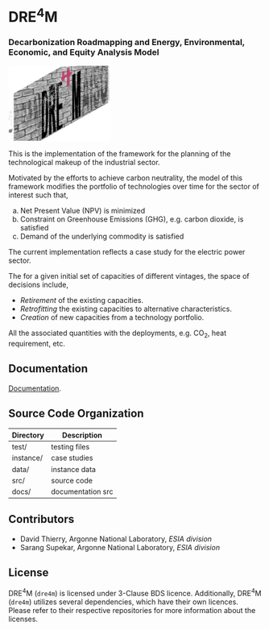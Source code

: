 
# DRE<sup>4</sup>M
### Decarbonization Roadmapping and Energy, Environmental, Economic, and Equity Analysis Model



<p class="aligncenter"> <img src="./docs/docs/img/dre4m.svg" width="40%" height="40%"
title="dre4am fr"> </p>

This is the implementation of the framework for the planning of the
technological makeup of the industrial sector.

Motivated by the efforts to achieve carbon neutrality, the model of this
framework modifies the portfolio of technologies over time for the sector of
interest such that,

<ol type="a"> <li>Net Present Value (NPV) is minimized</li> <li>Constraint on
Greenhouse Emissions (GHG), e.g. carbon dioxide, is satisfied</li> <li>Demand of
the underlying commodity is satisfied</li> </ol>

The current implementation reflects a case study for the electric power sector.

The for a given initial set of capacities of different vintages, the space of
decisions include,

- *Retirement* of the existing capacities.
- *Retrofitting* the existing capacities to alternative characteristics.
- *Creation* of new capacities from a technology portfolio.

All the associated quantities with the deployments, e.g. CO<sub>2</sub>, heat
requirement, etc.

## Documentation

[Documentation](https://dthierry.github.io/dre4m/).

## Source Code Organization

|  Directory | Description       |
|------------|-------------------|
| test/      | testing files     |
| instance/  | case studies      |
| data/      | instance data     |
| src/       | source code       |
| docs/      | documentation src |


## Contributors

- David Thierry, Argonne National Laboratory, *ESIA division*
- Sarang Supekar, Argonne National Laboratory, *ESIA division*

## License
 
DRE<sup>4</sup>M (`dre4m`) is licensed under 3-Clause BDS licence.
Additionally, DRE<sup>4</sup>M (`dre4m`) utilizes several dependencies, which
have their own licences. Please refer to their respective repositories for more
information about the licenses. 

